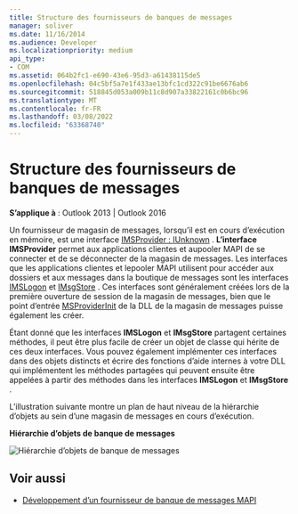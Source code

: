 ```yaml
---
title: Structure des fournisseurs de banques de messages
manager: soliver
ms.date: 11/16/2014
ms.audience: Developer
ms.localizationpriority: medium
api_type:
- COM
ms.assetid: 064b2fc1-e690-43e6-95d3-a61438115de5
ms.openlocfilehash: 04c5bf5a7e1f433ae13bfc1cd322c91be6676ab6
ms.sourcegitcommit: 518845d053a009b11c8d907a33822161c0b6bc96
ms.translationtype: MT
ms.contentlocale: fr-FR
ms.lasthandoff: 03/08/2022
ms.locfileid: "63368740"
---
```

# <a name="structure-of-message-store-providers"></a>Structure des fournisseurs de banques de messages
  
**S’applique à** : Outlook 2013 | Outlook 2016 
  
Un fournisseur de magasin de messages, lorsqu’il est en cours d’exécution en mémoire, est une interface [IMSProvider : IUnknown](imsprovideriunknown.md) . **L’interface IMSProvider** permet aux applications clientes et aupooler MAPI de se connecter et de se déconnecter de la magasin de messages. Les interfaces que les applications clientes et lepooler MAPI utilisent pour accéder aux dossiers et aux messages dans la boutique de messages sont les interfaces [IMSLogon](imslogoniunknown.md) et [IMsgStore](imsgstoreimapiprop.md) . Ces interfaces sont généralement créées lors de la première ouverture de session de la magasin de messages, bien que le point d’entrée [MSProviderInit](msproviderinit.md) de la DLL de la magasin de messages puisse également les créer. 
  
Étant donné que les interfaces **IMSLogon** et **IMsgStore** partagent certaines méthodes, il peut être plus facile de créer un objet de classe qui hérite de ces deux interfaces. Vous pouvez également implémenter ces interfaces dans des objets distincts et écrire des fonctions d’aide internes à votre DLL qui implémentent les méthodes partagées qui peuvent ensuite être appelées à partir des méthodes dans les interfaces **IMSLogon** et **IMsgStore** . 
  
L’illustration suivante montre un plan de haut niveau de la hiérarchie d’objets au sein d’une magasin de messages en cours d’exécution.
  
**Hiérarchie d’objets de banque de messages**
  
![Hiérarchie d’objets de banque de messages](media/storeobj.gif "Hiérarchie d’objets de banque de messages")
  
## <a name="see-also"></a>Voir aussi

- [Développement d’un fournisseur de banque de messages MAPI](developing-a-mapi-message-store-provider.md)

